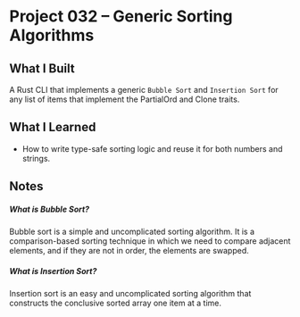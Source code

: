 # Project 032 – Generic Sorting Algorithms

## What I Built
A Rust CLI  that implements a generic `Bubble Sort` and `Insertion Sort` for any list of items that implement the PartialOrd and Clone traits. 

## What I Learned
- How to write type-safe sorting logic and reuse it for both numbers and strings.


## Notes

##### What is Bubble Sort?
Bubble sort is a simple and uncomplicated sorting algorithm. It is a comparison-based sorting technique in which we need to compare adjacent elements, and if they are not in order, the elements are swapped.

##### What is Insertion Sort?
Insertion sort is an easy and uncomplicated sorting algorithm that constructs the conclusive sorted array one item at a time.





